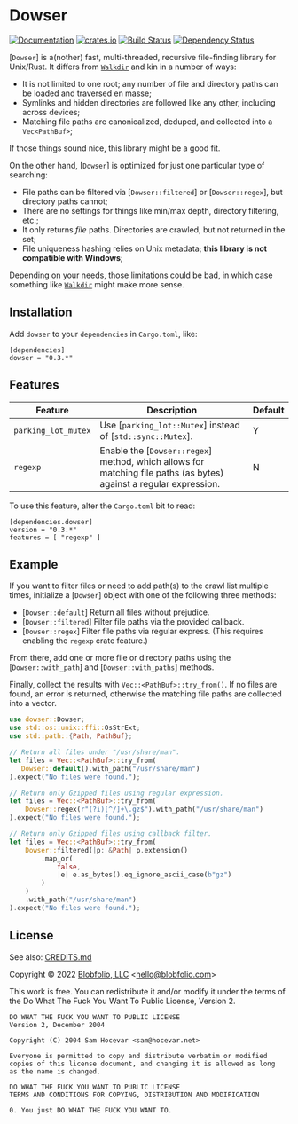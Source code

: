 # Dowser

[![Documentation](https://docs.rs/dowser/badge.svg)](https://docs.rs/dowser/)
[![crates.io](https://img.shields.io/crates/v/dowser.svg)](https://crates.io/crates/dowser)
[![Build Status](https://github.com/Blobfolio/dowser/workflows/Build/badge.svg)](https://github.com/Blobfolio/dowser/actions)
[![Dependency Status](https://deps.rs/repo/github/blobfolio/dowser/status.svg)](https://deps.rs/repo/github/blobfolio/dowser)

[`Dowser`] is a(nother) fast, multi-threaded, recursive file-finding library for Unix/Rust. It differs from [`Walkdir`](https://crates.io/crates/walkdir) and kin in a number of ways:

 * It is not limited to one root; any number of file and directory paths can be loaded and traversed en masse;
 * Symlinks and hidden directories are followed like any other, including across devices;
 * Matching file paths are canonicalized, deduped, and collected into a `Vec<PathBuf>`;

If those things sound nice, this library might be a good fit.

On the other hand, [`Dowser`] is optimized for just one particular type of searching:

 * File paths can be filtered via [`Dowser::filtered`] or [`Dowser::regex`], but directory paths cannot;
 * There are no settings for things like min/max depth, directory filtering, etc.;
 * It only returns *file* paths. Directories are crawled, but not returned in the set;
 * File uniqueness hashing relies on Unix metadata; **this library is not compatible with Windows**;

Depending on your needs, those limitations could be bad, in which case something like [`Walkdir`](https://crates.io/crates/walkdir) might make more sense.



## Installation

Add `dowser` to your `dependencies` in `Cargo.toml`, like:

```
[dependencies]
dowser = "0.3.*"
```



## Features

| Feature | Description | Default |
| ------- | ----------- | ------- |
| `parking_lot_mutex` | Use [`parking_lot::Mutex`] instead of [`std::sync::Mutex`]. | Y |
| `regexp` | Enable the [`Dowser::regex`] method, which allows for matching file paths (as bytes) against a regular expression. | N |

To use this feature, alter the `Cargo.toml` bit to read:

```
[dependencies.dowser]
version = "0.3.*"
features = [ "regexp" ]
```



## Example

If you want to filter files or need to add path(s) to the crawl list multiple times, initialize a [`Dowser`] object with one of the following three methods:

 * [`Dowser::default`] Return all files without prejudice.
 * [`Dowser::filtered`] Filter file paths via the provided callback.
 * [`Dowser::regex`] Filter file paths via regular express. (This requires enabling the `regexp` crate feature.)

From there, add one or more file or directory paths using the [`Dowser::with_path`] and [`Dowser::with_paths`] methods.

Finally, collect the results with `Vec::<PathBuf>::try_from()`. If no files are found, an error is returned, otherwise the matching file paths are collected into a vector.

```rust
use dowser::Dowser;
use std::os::unix::ffi::OsStrExt;
use std::path::{Path, PathBuf};

// Return all files under "/usr/share/man".
let files = Vec::<PathBuf>::try_from(
   Dowser::default().with_path("/usr/share/man")
).expect("No files were found.");

// Return only Gzipped files using regular expression.
let files = Vec::<PathBuf>::try_from(
    Dowser::regex(r"(?i)[^/]+\.gz$").with_path("/usr/share/man")
).expect("No files were found.");

// Return only Gzipped files using callback filter.
let files = Vec::<PathBuf>::try_from(
    Dowser::filtered(|p: &Path| p.extension()
        .map_or(
            false,
            |e| e.as_bytes().eq_ignore_ascii_case(b"gz")
        )
    )
    .with_path("/usr/share/man")
).expect("No files were found.");
```



## License

See also: [CREDITS.md](CREDITS.md)

Copyright © 2022 [Blobfolio, LLC](https://blobfolio.com) &lt;hello@blobfolio.com&gt;

This work is free. You can redistribute it and/or modify it under the terms of the Do What The Fuck You Want To Public License, Version 2.

    DO WHAT THE FUCK YOU WANT TO PUBLIC LICENSE
    Version 2, December 2004
    
    Copyright (C) 2004 Sam Hocevar <sam@hocevar.net>
    
    Everyone is permitted to copy and distribute verbatim or modified
    copies of this license document, and changing it is allowed as long
    as the name is changed.
    
    DO WHAT THE FUCK YOU WANT TO PUBLIC LICENSE
    TERMS AND CONDITIONS FOR COPYING, DISTRIBUTION AND MODIFICATION
    
    0. You just DO WHAT THE FUCK YOU WANT TO.
